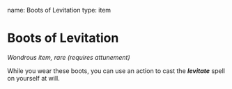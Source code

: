 name: Boots of Levitation
type: item

# Boots of Levitation
_Wondrous item, rare (requires attunement)_

While you wear these boots, you can use an action to cast the **_levitate_** spell on yourself at will.

